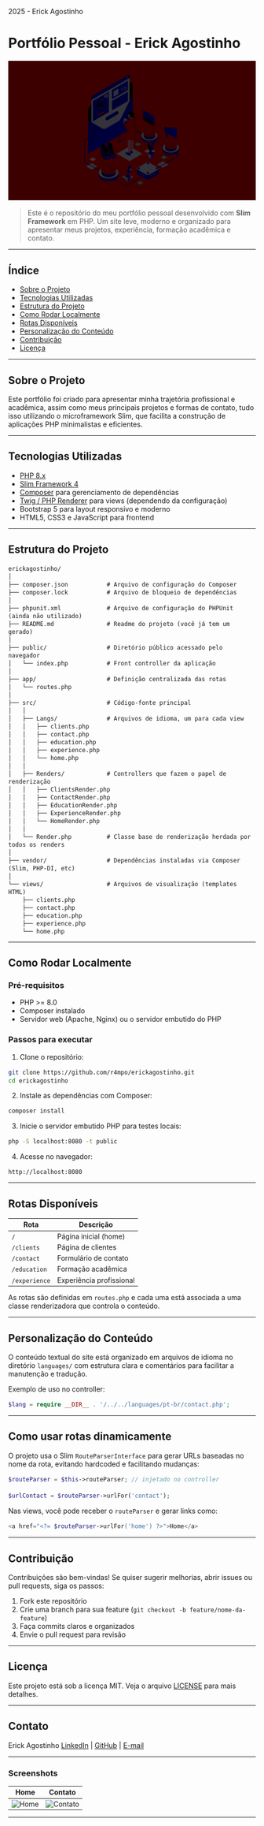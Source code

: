 2025 - Erick Agostinho

# Portfólio Pessoal - Erick Agostinho

![Banner](https://raw.githubusercontent.com/r4mpo/erickagostinho/main/public/images/banner/banner4.jpg)

> Este é o repositório do meu portfólio pessoal desenvolvido com **Slim Framework** em PHP.
> Um site leve, moderno e organizado para apresentar meus projetos, experiência, formação acadêmica e contato.

---

## Índice

- [Sobre o Projeto](#sobre-o-projeto)
- [Tecnologias Utilizadas](#tecnologias-utilizadas)
- [Estrutura do Projeto](#estrutura-do-projeto)
- [Como Rodar Localmente](#como-rodar-localmente)
- [Rotas Disponíveis](#rotas-disponíveis)
- [Personalização do Conteúdo](#personaliza%C3%A7%C3%A3o-do-conte%C3%BAdo)
- [Contribuição](#contribui%C3%A7%C3%A3o)
- [Licença](#licen%C3%A7a)

---

## Sobre o Projeto

Este portfólio foi criado para apresentar minha trajetória profissional e acadêmica, assim como meus principais projetos e formas de contato, tudo isso utilizando o microframework Slim, que facilita a construção de aplicações PHP minimalistas e eficientes.

---

## Tecnologias Utilizadas

- [PHP 8.x](https://www.php.net/)
- [Slim Framework 4](https://www.slimframework.com/)
- [Composer](https://getcomposer.org/) para gerenciamento de dependências
- [Twig / PHP Renderer](https://twig.symfony.com/) para views (dependendo da configuração)
- Bootstrap 5 para layout responsivo e moderno
- HTML5, CSS3 e JavaScript para frontend

---

## Estrutura do Projeto

```
erickagostinho/
│
├── composer.json           # Arquivo de configuração do Composer
├── composer.lock           # Arquivo de bloqueio de dependências
│
├── phpunit.xml             # Arquivo de configuração do PHPUnit (ainda não utilizado)
├── README.md               # Readme do projeto (você já tem um gerado)
│
├── public/                 # Diretório público acessado pelo navegador
│   └── index.php           # Front controller da aplicação
│
├── app/                    # Definição centralizada das rotas
│   └── routes.php
│
├── src/                    # Código-fonte principal
│   │
│   ├── Langs/              # Arquivos de idioma, um para cada view
│   │   ├── clients.php
│   │   ├── contact.php
│   │   ├── education.php
│   │   ├── experience.php
│   │   └── home.php
│   │
│   ├── Renders/            # Controllers que fazem o papel de renderização
│   │   ├── ClientsRender.php
│   │   ├── ContactRender.php
│   │   ├── EducationRender.php
│   │   ├── ExperienceRender.php
│   │   └── HomeRender.php
│   │
│   └── Render.php          # Classe base de renderização herdada por todos os renders
│
├── vendor/                 # Dependências instaladas via Composer (Slim, PHP-DI, etc)
│
└── views/                  # Arquivos de visualização (templates HTML)
    ├── clients.php
    ├── contact.php
    ├── education.php
    ├── experience.php
    └── home.php

```

---

## Como Rodar Localmente

### Pré-requisitos

- PHP >= 8.0
- Composer instalado
- Servidor web (Apache, Nginx) ou o servidor embutido do PHP

### Passos para executar

1. Clone o repositório:

```bash
git clone https://github.com/r4mpo/erickagostinho.git
cd erickagostinho
```

2. Instale as dependências com Composer:

```bash
composer install
```

3. Inicie o servidor embutido PHP para testes locais:

```bash
php -S localhost:8080 -t public
```

4. Acesse no navegador:

```
http://localhost:8080
```

---

## Rotas Disponíveis

| Rota            | Descrição               |
| --------------- | ------------------------- |
| `/`           | Página inicial (home)    |
| `/clients`    | Página de clientes       |
| `/contact`    | Formulário de contato    |
| `/education`  | Formação acadêmica     |
| `/experience` | Experiência profissional |

As rotas são definidas em `routes.php` e cada uma está associada a uma classe renderizadora que controla o conteúdo.

---

## Personalização do Conteúdo

O conteúdo textual do site está organizado em arquivos de idioma no diretório `languages/` com estrutura clara e comentários para facilitar a manutenção e tradução.

Exemplo de uso no controller:

```php
$lang = require __DIR__ . '/../../languages/pt-br/contact.php';
```

---

## Como usar rotas dinamicamente

O projeto usa o Slim `RouteParserInterface` para gerar URLs baseadas no nome da rota, evitando hardcoded e facilitando mudanças:

```php
$routeParser = $this->routeParser; // injetado no controller

$urlContact = $routeParser->urlFor('contact');
```

Nas views, você pode receber o `routeParser` e gerar links como:

```php
<a href="<?= $routeParser->urlFor('home') ?>">Home</a>
```

---

## Contribuição

Contribuições são bem-vindas! Se quiser sugerir melhorias, abrir issues ou pull requests, siga os passos:

1. Fork este repositório
2. Crie uma branch para sua feature (`git checkout -b feature/nome-da-feature`)
3. Faça commits claros e organizados
4. Envie o pull request para revisão

---

## Licença

Este projeto está sob a licença MIT. Veja o arquivo [LICENSE](LICENSE) para mais detalhes.

---

## Contato

Erick Agostinho
[LinkedIn](https://www.linkedin.com/in/r4mpo) | [GitHub](https://github.com/r4mpo) | [E-mail](mailto:erick@agostinho.dev)

---

### Screenshots

| Home                                                                                                 | Contato                                                                                                    |
| ---------------------------------------------------------------------------------------------------- | ---------------------------------------------------------------------------------------------------------- |
| ![Home](https://raw.githubusercontent.com/r4mpo/erickagostinho/main/public/images/home-screenshot.png) | ![Contato](https://raw.githubusercontent.com/r4mpo/erickagostinho/main/public/images/contact-screenshot.png) |

---
